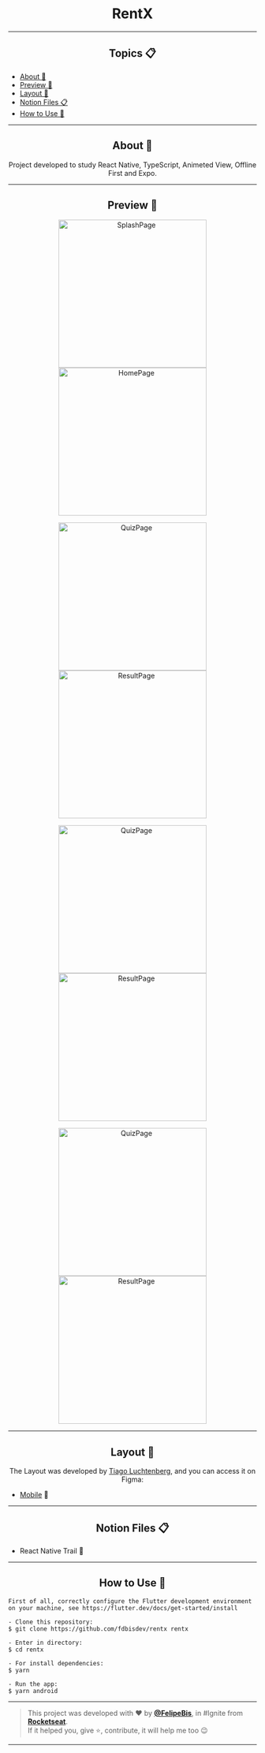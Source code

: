 
<h1 align="center">RentX</h1>

---

<h2 align="center">Topics 📋</h2>

   <p>
   
   - [About 📖](#about-)
   - [Preview 📱](#preview-)
   - [Layout 🎨](#layout-)
   - [Notion Files 📋](#notion-files-)
   - [How to Use 🤔](#how-to-use-)


   </p>

---

<h2 align="center">About 📖</h2>
      
   <p align="center">
      Project developed to study React Native, TypeScript, Animeted View, Offline First and Expo. 
   </p>

---

<h2 align="center">Preview 📱</h2>
<p align="center">
      <img src="https://raw.githubusercontent.com/fdbisdev/rentx/main/src/assets/screenshots/Screenshot_1625062610.png" width="300" alt="SplashPage"/>
      <img src="https://raw.githubusercontent.com/fdbisdev/rentx/main/src/assets/screenshots/Screenshot_1625055360.png" width="300" alt="HomePage"/>
</p>
<p align="center">
      <img src="https://raw.githubusercontent.com/fdbisdev/rentx/main/src/assets/screenshots/Screenshot_1625061550.png" width="300" alt="QuizPage"/>
      <img src="https://raw.githubusercontent.com/fdbisdev/rentx/main/src/assets/screenshots/Screenshot_1625062557.png" width="300" alt="ResultPage"/>
</p>
<p align="center">
      <img src="https://raw.githubusercontent.com/fdbisdev/rentx/main/src/assets/screenshots/Screenshot_1625062567.png" width="300" alt="QuizPage"/>
      <img src="https://raw.githubusercontent.com/fdbisdev/rentx/main/src/assets/screenshots/Screenshot_1625061553.png" width="300" alt="ResultPage"/>
</p>
<p align="center">
      <img src="https://raw.githubusercontent.com/fdbisdev/rentx/main/src/assets/screenshots/Screenshot_1625062551.png" width="300" alt="QuizPage"/>
      <img src="https://raw.githubusercontent.com/fdbisdev/rentx/main/src/assets/screenshots/Screenshot_1625062576.png" width="300" alt="ResultPage"/>
</p>

---

<h2 align="center">Layout 🎨</h2>

   <p align="center">
      The Layout was developed by <a href="https://instagram.com/tiagoluchtenberg">Tiago Luchtenberg</a>, and you can access it on Figma:
   
   - <a href="https://www.figma.com/file/oUiLUaP4Eo3spNOyncTG4D/RentX-Ignite-(Copy)?node-id=0%3A1">Mobile</a> 📱
   </p>

---   

<h2 align="center">Notion Files 📋</h2>

- React Native Trail 🚀

---

<h2 align="center">How to Use 🤔</h2>

   ```
   First of all, correctly configure the Flutter development environment on your machine, see https://flutter.dev/docs/get-started/install
   
   - Clone this repository:
   $ git clone https://github.com/fdbisdev/rentx rentx

   - Enter in directory:
   $ cd rentx

   - For install dependencies:
   $ yarn

   - Run the app: 
   $ yarn android
   ```

---

   >This project was developed with ❤️ by **[@FelipeBis](https://www.linkedin.com/in/felipe-bis-3681301b7/)**, in #Ignite from **[Rocketseat](https://rocketseat.com.br/)**.<br>
   If it helped you, give ⭐, contribute, it will help me too 😉

---
